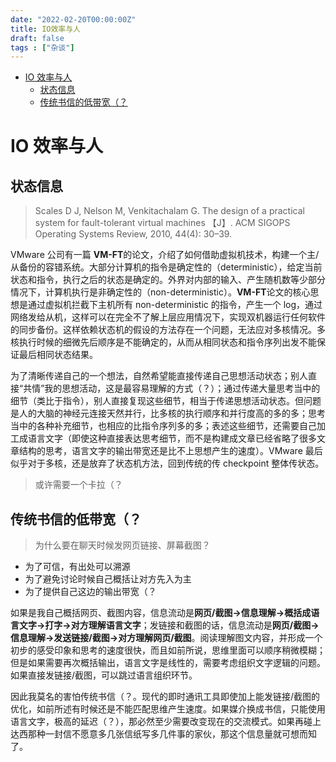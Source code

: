 ```yaml
---
date: "2022-02-20T00:00:00Z"
title: IO效率与人
draft: false
tags : ["杂谈"]
---
```

- [IO 效率与人](#io-效率与人)
   - [状态信息](#状态信息)
   - [传统书信的低带宽（？](#传统书信的低带宽)

# IO 效率与人

## 状态信息

> Scales D J, Nelson M, Venkitachalam G. The design of a practical system for fault-tolerant virtual machines 【J】. ACM SIGOPS Operating Systems Review, 2010, 44(4): 30–39.

VMware 公司有一篇 **VM-FT**的论文，介绍了如何借助虚拟机技术，构建一个主/从备份的容错系统。大部分计算机的指令是确定性的（deterministic），给定当前状态和指令，执行之后的状态是确定的。外界对内部的输入、产生随机数等少部分情况下，计算机执行是非确定性的（non-deterministic）。**VM-FT**论文的核心思想是通过虚拟机拦截下主机所有 non-deterministic 的指令，产生一个 log，通过网络发给从机，这样可以在完全不了解上层应用情况下，实现双机器运行任何软件的同步备份。这样依赖状态机的假设的方法存在一个问题，无法应对多核情况。多核执行时候的细微先后顺序是不能确定的，从而从相同状态和指令序列出发不能保证最后相同状态结果。

为了清晰传递自己的一个想法，自然希望能直接传递自己思想活动状态；别人直接“共情”我的思想活动，这是最容易理解的方式（？）；通过传递大量思考当中的细节（类比于指令），别人直接复现这些细节，相当于传递思想活动状态。但问题是人的大脑的神经元连接天然并行，比多核的执行顺序和并行度高的多的多；思考当中的各种补充细节，也相应的比指令序列多的多；表述这些细节，还需要自己加工成语言文字（即使这种直接表达思考细节，而不是构建成文章已经省略了很多文章结构的思考，语言文字的输出带宽还是比不上思想产生的速度）。VMware 最后似乎对于多核，还是放弃了状态机方法，回到传统的传 checkpoint 整体传状态。

> 或许需要一个卡拉（？

## 传统书信的低带宽（？

> 为什么要在聊天时候发网页链接、屏幕截图？

- 为了可信，有出处可以溯源
- 为了避免讨论时候自己概括让对方先入为主
- 为了提供自己这边的输出带宽（？

如果是我自己概括网页、截图内容，信息流动是**网页/截图->信息理解->概括成语言文字->打字->对方理解语言文字**；发链接和截图的话，信息流动是**网页/截图->信息理解->发送链接/截图->对方理解网页/截图**。阅读理解图文内容，并形成一个初步的感受印象和思考的速度很快，而且如前所说，思维里面可以顺序稍微模糊；但是如果需要再次概括输出，语言文字是线性的，需要考虑组织文字逻辑的问题。如果直接发链接/截图，可以跳过语言组织环节。

因此我莫名的害怕传统书信（？。现代的即时通讯工具即使加上能发链接/截图的优化，如前所述有时候还是不能匹配思维产生速度。如果媒介换成书信，只能使用语言文字，极高的延迟（？），那必然至少需要改变现在的交流模式。如果再碰上达西那种一封信不愿意多几张信纸写多几件事的家伙，那这个信息量就可想而知了。
